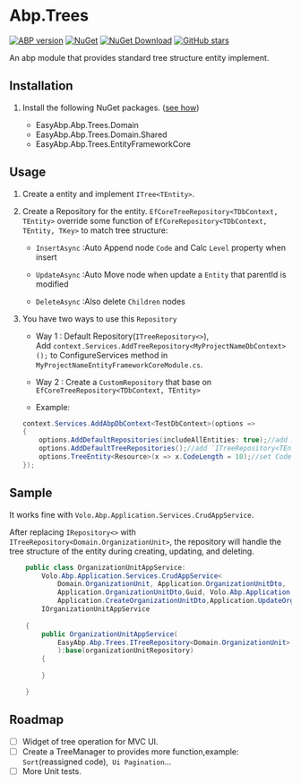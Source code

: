 # Abp.Trees

[![ABP version](https://img.shields.io/badge/dynamic/xml?style=flat-square&color=yellow&label=abp&query=%2F%2FProject%2FPropertyGroup%2FAbpVersion&url=https%3A%2F%2Fraw.githubusercontent.com%2FEasyAbp%2FAbp.Trees%2Fmaster%2FDirectory.Build.props)](https://abp.io)
[![NuGet](https://img.shields.io/nuget/v/EasyAbp.Abp.Trees.Domain.Shared.svg?style=flat-square)](https://www.nuget.org/packages/EasyAbp.Abp.Trees.Domain.Shared)
[![NuGet Download](https://img.shields.io/nuget/dt/EasyAbp.Abp.Trees.Domain.Shared.svg?style=flat-square)](https://www.nuget.org/packages/EasyAbp.Abp.Trees.Domain.Shared)
[![GitHub stars](https://img.shields.io/github/stars/EasyAbp/Abp.Trees?style=social)](https://www.github.com/EasyAbp/Abp.Trees)

An abp module that provides standard tree structure entity implement.

## Installation

1. Install the following NuGet packages. ([see how](https://github.com/EasyAbp/EasyAbpGuide/blob/master/How-To.md#add-nuget-packages))

    * EasyAbp.Abp.Trees.Domain
    * EasyAbp.Abp.Trees.Domain.Shared
    * EasyAbp.Abp.Trees.EntityFrameworkCore

## Usage

1. Create a entity and implement `ITree<TEntity>`.

1. Create a Repository for the entity.
	`EfCoreTreeRepository<TDbContext, TEntity>` override some function of `EfCoreRepository<TDbContext, TEntity, TKey>` to match tree structure:

	* `InsertAsync` :Auto Append node `Code` and Calc `Level` property when insert

	* `UpdateAsync` :Auto Move node when update a `Entity` that parentId is modified

	* `DeleteAsync` :Also delete `Children` nodes 

1. You have two ways to use this `Repository`

	* Way 1 : Default Repository(`ITreeRepository<>`),  
	  Add `context.Services.AddTreeRepository<MyProjectNameDbContext>();` to ConfigureServices method in `MyProjectNameEntityFrameworkCoreModule.cs`.

	* Way 2 : Create a `CustomRepository` that base on `EfCoreTreeRepository<TDbContext, TEntity>`

	* Example:
	```csharp
	context.Services.AddAbpDbContext<TestDbContext>(options =>
	{
		options.AddDefaultRepositories(includeAllEntities: true);//add Abp's `IRepository<TEntity>`
		options.AddDefaultTreeRepositories();//add `ITreeRepository<TEntity>` for all Entity with implement `ITree<TEntity>`
		options.TreeEntity<Resource>(x => x.CodeLength = 10);//set CodeLength for each Entity(Default:5)
	});
	```

## Sample

It works fine with `Volo.Abp.Application.Services.CrudAppService`.

After replacing `IRepository<>` with `ITreeRepository<Domain.OrganizationUnit>`, the repository will handle the tree structure of the entity during creating, updating, and deleting.

```csharp
    public class OrganizationUnitAppService:
        Volo.Abp.Application.Services.CrudAppService<
            Domain.OrganizationUnit, Application.OrganizationUnitDto,
            Application.OrganizationUnitDto,Guid, Volo.Abp.Application.Dtos.IPagedAndSortedResultRequest,
            Application.CreateOrganizationUnitDto,Application.UpdateOrganizationUnitDto>,
        IOrganizationUnitAppService
        
    {
        public OrganizationUnitAppService(
            EasyAbp.Abp.Trees.ITreeRepository<Domain.OrganizationUnit> organizationUnitRepository
            ):base(organizationUnitRepository)
        {
            
        }

    }
```

## Roadmap

- [ ] Widget of tree operation for MVC UI.
- [ ] Create a TreeManager to provides more function,example: `Sort`(reassigned code),` Ui Pagination`...
- [ ] More Unit tests.

